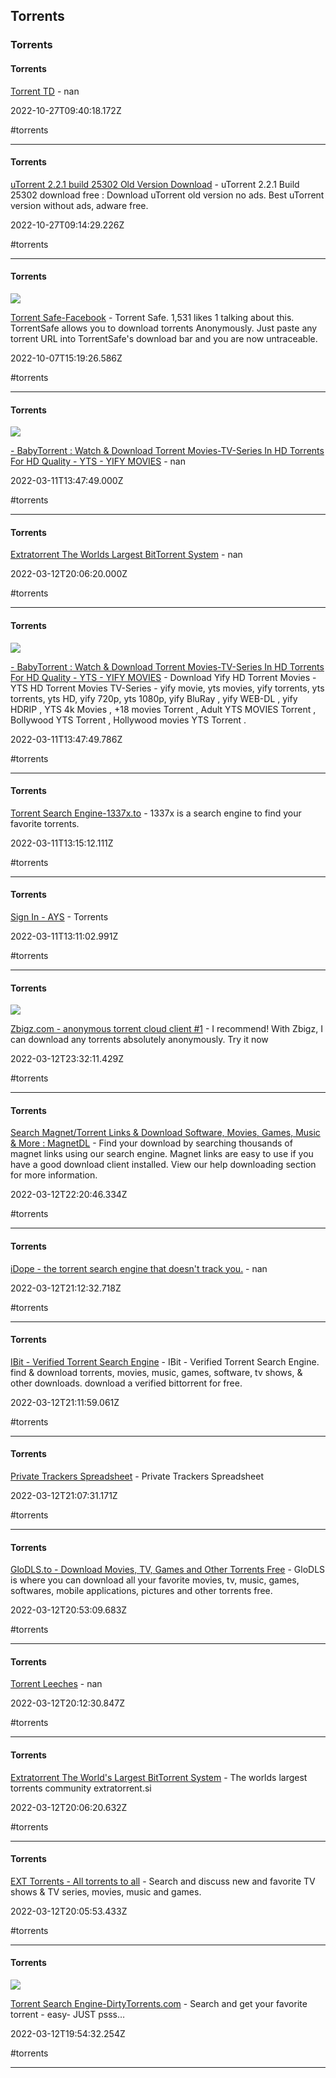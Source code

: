 ## Torrents
### Torrents

#### Torrents

[Torrent TD](https://td.torrent-to-drive.workers.dev/0:) - nan

2022-10-27T09:40:18.172Z

#torrents

---

#### Torrents

[uTorrent 2.2.1 build 25302 Old Version Download](https://codecpack.co/download/utorrent.html) - uTorrent 2.2.1 Build 25302 download free : Download uTorrent old version no ads. Best uTorrent version without ads, adware free.

2022-10-27T09:14:29.226Z

#torrents

---

#### Torrents

![](https://scontent-iad3-1.xx.fbcdn.net/v/t39.30808-1/294139397_583183700177206_9155137610115566559_n.png?_nc_cat=108&ccb=1-7&_nc_sid=02a3f0&_nc_ohc=QWlV4wtDnOsAX-H0H44&_nc_ht=scontent-iad3-1.xx&oh=00_AfBvhtJhx8goGPrc42atER2RJHBW2Ohjmw3zr9WPyzQb8A&oe=6516EBEE)

[Torrent Safe-Facebook](https://www.facebook.com/TorrentSafe) - Torrent Safe. 1,531 likes  1 talking about this. TorrentSafe allows you to download torrents Anonymously. Just paste any torrent URL into TorrentSafe's download bar and you are now untraceable.

2022-10-07T15:19:26.586Z

#torrents

---

#### Torrents

![](https://babytorrent.uno/img/logo-baby.png)

[- BabyTorrent : Watch & Download Torrent Movies-TV-Series In HD Torrents For HD Quality - YTS - YIFY MOVIES](https://babytorrent.uno/verify?url=https%3A%2F%2Fbabytorrent.uno) - nan

2022-03-11T13:47:49.000Z

#torrents

---

#### Torrents

[Extratorrent The Worlds Largest BitTorrent System](https://ww25.extratorrent.si/?subid1=20220807-0819-0598-9f6b-4ad7ff0a55fd) - nan

2022-03-12T20:06:20.000Z

#torrents

---

#### Torrents

![](https://babytorrent.uno/img/logo-baby.png)

[- BabyTorrent : Watch & Download Torrent Movies-TV-Series In HD Torrents For HD Quality - YTS - YIFY MOVIES](https://babytorrent.uno) - Download Yify HD Torrent Movies - YTS HD Torrent Movies TV-Series - yify movie, yts movies, yify torrents, yts torrents, yts HD, yify 720p, yts 1080p, yify BluRay , yify WEB-DL , yify HDRIP , YTS 4k Movies , +18 movies Torrent , Adult YTS MOVIES Torrent , Bollywood YTS Torrent , Hollywood movies YTS Torrent .

2022-03-11T13:47:49.786Z

#torrents

---

#### Torrents

[Torrent Search Engine-1337x.to](https://www.1337x.to) - 1337x is a search engine to find your favorite torrents.

2022-03-11T13:15:12.111Z

#torrents

---

#### Torrents

[Sign In - AYS](http://aystorrent.ro/login.php?returnto=%2F) - Torrents

2022-03-11T13:11:02.991Z

#torrents

---

#### Torrents

![](https://zbigz.com/img/zbz.png)

[Zbigz.com - anonymous torrent cloud client #1](https://zbigz.com) - I recommend! With Zbigz, I can download any torrents absolutely anonymously. Try it now

2022-03-12T23:32:11.429Z

#torrents

---

#### Torrents

[Search Magnet/Torrent Links & Download Software, Movies, Games, Music & More : MagnetDL](https://www.magnetdl.com) - Find your download by searching thousands of magnet links using our search engine. Magnet links are easy to use if you have a good download client installed. View our help downloading section for more information.

2022-03-12T22:20:46.334Z

#torrents

---

#### Torrents

[iDope - the torrent search engine that doesn't track you.](https://idope.se) - nan

2022-03-12T21:12:32.718Z

#torrents

---

#### Torrents

[IBit - Verified Torrent Search Engine](https://ibit.to) - IBit - Verified Torrent Search Engine. find & download torrents, movies, music, games, software, tv shows, & other downloads. download a verified bittorrent for free.

2022-03-12T21:11:59.061Z

#torrents

---

#### Torrents

[Private Trackers Spreadsheet](https://hdvinnie.github.io/Private-Trackers-Spreadsheet) - Private Trackers Spreadsheet

2022-03-12T21:07:31.171Z

#torrents

---

#### Torrents

[GloDLS.to - Download Movies, TV, Games and Other Torrents Free](https://glodls.to/home.php) - GloDLS is where you can download all your favorite movies, tv, music, games, softwares, mobile applications, pictures and other torrents free.

2022-03-12T20:53:09.683Z

#torrents

---

#### Torrents

[Torrent Leeches](https://filehostlist.miraheze.org/wiki/Torrent_Leeches) - nan

2022-03-12T20:12:30.847Z

#torrents

---

#### Torrents

[Extratorrent The World's Largest BitTorrent System](https://extratorrent.si) - The worlds largest torrents community extratorrent.si

2022-03-12T20:06:20.632Z

#torrents

---

#### Torrents

[EXT Torrents - All torrents to all](https://ext.to) - Search and discuss new and favorite TV shows & TV series, movies, music and games.

2022-03-12T20:05:53.433Z

#torrents

---

#### Torrents

![](https://dirtytorrents.com/img/Fcover.jpg?v=2)

[Torrent Search Engine-DirtyTorrents.com](https://dirtytorrents.com) - Search and get your favorite torrent - easy- JUST psss…

2022-03-12T19:54:32.254Z

#torrents

---
